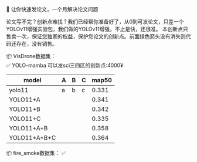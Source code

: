 🚀 让你快速发论文，一个月解决论文问题

论文写不完？创新点难找？我们已经帮你准备好了，从0到可发论文，只差一个YOLOv11增强实验包，我们做的YOLOv11增强，不止是快，还很准。
本创新点只售卖一次，保证您独家的权益，保护您论文的创新点。前面绿色箭头没有消失则代码还存在，没有销售。

📦 VisDrone数据集：  
✅ YOLO-mamba 可以发sci三四区的创新点:4000¥ 

| model | A | B | C | map50 |
|-----|-----|-----|-----|-----|
|yolo11|  a   |  b   | c    |  0.331   |
|  YOLO11+A   |     |     |     |  0.341   |
|  YOLO11+B   |     |     |     |  0.342   |
|   YOLO11+C  |     |     |     |   0.335  |
|  YOLO11+A+B   |     |     |     |   0.358  |
|   YOLO11+A+B+C  |     |     |     |  0.364   |



📦 fire_smoke数据集：
✅


